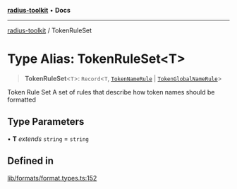 [**radius-toolkit**](../README.md) • **Docs**

***

[radius-toolkit](../globals.md) / TokenRuleSet

# Type Alias: TokenRuleSet\<T\>

> **TokenRuleSet**\<`T`\>: `Record`\<`T`, [`TokenNameRule`](TokenNameRule.md) \| [`TokenGlobalNameRule`](TokenGlobalNameRule.md)\>

Token Rule Set
A set of rules that describe how token names should be formatted

## Type Parameters

• **T** *extends* `string` = `string`

## Defined in

[lib/formats/format.types.ts:152](https://github.com/rangle/radius-token-tango/blob/0fa25351e79af51a833bcebadbd83e27a9791a4f/packages/radius-toolkit/src/lib/formats/format.types.ts#L152)
